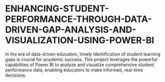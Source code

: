 # ENHANCING-STUDENT-PERFORMANCE-THROUGH-DATA-DRIVEN-GAP-ANALYSIS-AND-VISUALIZATION-USING-POWER-BI
In the era of data-driven education, timely identification of student learning gaps is crucial for academic success. This project leverages the powerful capabilities of Power BI to analyze and visualize comprehensive student performance data, enabling educators to make informed, real-time decisions. 
